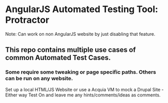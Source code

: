 # AngularJS Automated Testing Tool: Protractor
Note: Can work on non AngularJS website by just disabling that feature.

## This repo contains multiple use cases of common Automated Test Cases.

### Some require some tweaking or page specific paths. Others can be run on any website.

Set up a local HTML/JS Website or use a Acquia VM to mock a Drupal Site - Either way Test On and leave me any hints/comments/ideas as comments.

